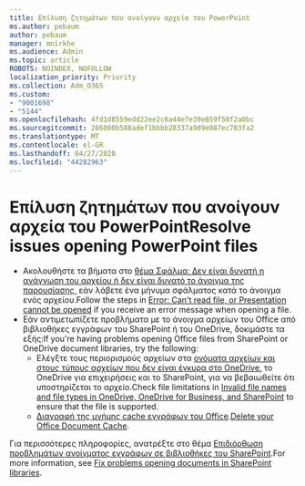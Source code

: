 ```yaml
---
title: Επίλυση ζητημάτων που ανοίγουν αρχεία του PowerPoint
ms.author: pebaum
author: pebaum
manager: mnirkhe
ms.audience: Admin
ms.topic: article
ROBOTS: NOINDEX, NOFOLLOW
localization_priority: Priority
ms.collection: Adm_O365
ms.custom:
- "9001698"
- "5144"
ms.openlocfilehash: 4fd1d8559edd22ee2c6a44e7e39e659f58f2a0bc
ms.sourcegitcommit: 286000b588adef1bbbb28337a9d9e087ec783fa2
ms.translationtype: MT
ms.contentlocale: el-GR
ms.lasthandoff: 04/27/2020
ms.locfileid: "44282963"
---
```

# <a name="resolve-issues-opening-powerpoint-files"></a><span data-ttu-id="e238c-102">Επίλυση ζητημάτων που ανοίγουν αρχεία του PowerPoint</span><span class="sxs-lookup"><span data-stu-id="e238c-102">Resolve issues opening PowerPoint files</span></span>

- <span data-ttu-id="e238c-103">Ακολουθήστε τα βήματα στο [θέμα Σφάλμα: Δεν είναι δυνατή η ανάγνωση του αρχείου ή δεν είναι δυνατό το άνοιγμα της παρουσίασης,](https://support.office.com/article/Error-Can-t-read-file-or-Presentation-cannot-be-opened-7f2f31e2-d4dd-4c1f-9e27-ba6fadf92d44) εάν λάβετε ένα μήνυμα σφάλματος κατά το άνοιγμα ενός αρχείου.</span><span class="sxs-lookup"><span data-stu-id="e238c-103">Follow the steps in [Error: Can't read file, or Presentation cannot be opened](https://support.office.com/article/Error-Can-t-read-file-or-Presentation-cannot-be-opened-7f2f31e2-d4dd-4c1f-9e27-ba6fadf92d44) if you receive an error message when opening a file.</span></span>
- <span data-ttu-id="e238c-104">Εάν αντιμετωπίζετε προβλήματα με το άνοιγμα αρχείων του Office από βιβλιοθήκες εγγράφων του SharePoint ή του OneDrive, δοκιμάστε τα εξής:</span><span class="sxs-lookup"><span data-stu-id="e238c-104">If you're having problems opening Office files from SharePoint or OneDrive document libraries, try the following:</span></span>
    - <span data-ttu-id="e238c-105">Ελέγξτε τους περιορισμούς αρχείων στα [ονόματα αρχείων και στους τύπους αρχείων που δεν είναι έγκυρα στο OneDrive,](https://support.office.com/article/64883a5d-228e-48f5-b3d2-eb39e07630fa) το OneDrive για επιχειρήσεις και το SharePoint, για να βεβαιωθείτε ότι υποστηρίζεται το αρχείο.</span><span class="sxs-lookup"><span data-stu-id="e238c-105">Check file limitations in [Invalid file names and file types in OneDrive, OneDrive for Business, and SharePoint](https://support.office.com/article/64883a5d-228e-48f5-b3d2-eb39e07630fa) to ensure that the file is supported.</span></span>
    - <span data-ttu-id="e238c-106">[Διαγραφή της μνήμης cache εγγράφων του Office](https://support.office.com/article/b1d3765e-d71b-4bb8-99ca-acd22c42995d).</span><span class="sxs-lookup"><span data-stu-id="e238c-106">[Delete your Office Document Cache](https://support.office.com/article/b1d3765e-d71b-4bb8-99ca-acd22c42995d).</span></span>

<span data-ttu-id="e238c-107">Για περισσότερες πληροφορίες, ανατρέξτε στο θέμα [Επιδιόρθωση προβλημάτων ανοίγματος εγγράφων σε βιβλιοθήκες του SharePoint](https://support.office.com/article/31329fa1-4ad0-47fc-95d8-bb0c5b12a536).</span><span class="sxs-lookup"><span data-stu-id="e238c-107">For more information, see [Fix problems opening documents in SharePoint libraries](https://support.office.com/article/31329fa1-4ad0-47fc-95d8-bb0c5b12a536).</span></span>
